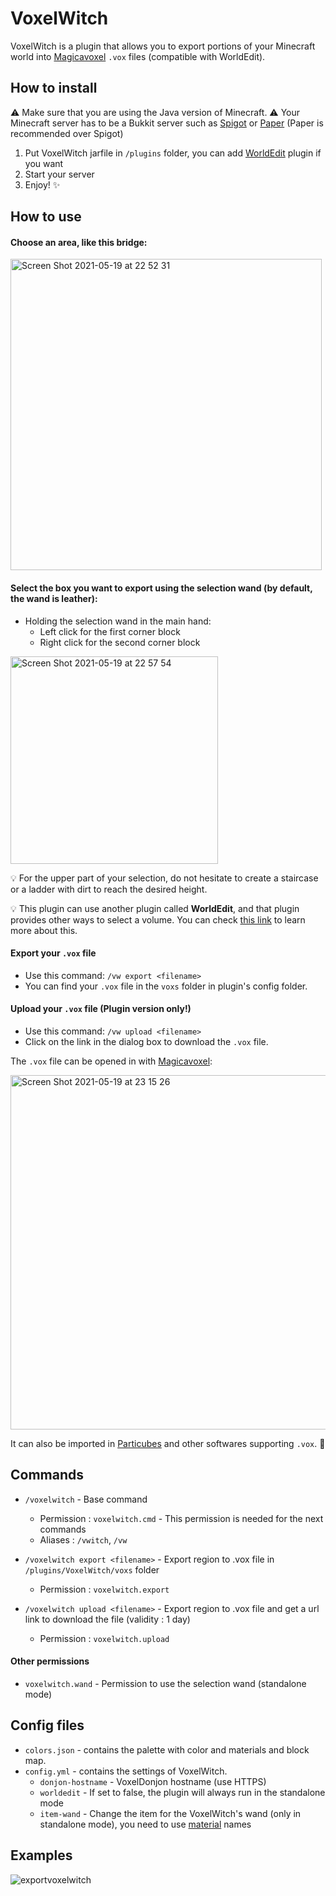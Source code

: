 # VoxelWitch

VoxelWitch is a plugin that allows you to export portions of your Minecraft world into [Magicavoxel](https://ephtracy.github.io) `.vox` files (compatible with WorldEdit).

## How to install

⚠️ Make sure that you are using the Java version of Minecraft.
⚠️ Your Minecraft server has to be a Bukkit server such as [Spigot](https://spigotmc.org) or [Paper](https://papermc.io) (Paper is recommended over Spigot)

1. Put VoxelWitch jarfile in `/plugins` folder, you can add [WorldEdit](https://dev.bukkit.org/projects/worldedit/files) plugin if you want
2. Start your server
3. Enjoy! ✨

## How to use

#### Choose an area, like this bridge:

<img width="498" alt="Screen Shot 2021-05-19 at 22 52 31" src="https://user-images.githubusercontent.com/6775074/118882869-e9dc6c00-b8f4-11eb-9f59-eb42cdd861b4.png">

#### Select the box you want to export using the selection wand (by default, the wand is leather):
  - Holding the selection wand in the main hand:
    - Left click for the first corner block
    - Right click for the second corner block

<img width="332" alt="Screen Shot 2021-05-19 at 22 57 54" src="https://user-images.githubusercontent.com/6775074/118883592-b221f400-b8f5-11eb-82b6-f0a3aa41f779.png">

💡 For the upper part of your selection, do not hesitate to create a staircase or a ladder with dirt to reach the desired height.

💡 This plugin can use another plugin called **WorldEdit**, and that plugin provides other ways to select a volume. You can check [this link](https://worldedit.enginehub.org/en/latest/usage/regions/selections/) to learn more about this.

#### Export your `.vox` file

- Use this command: `/vw export <filename>`
- You can find your `.vox` file in the `voxs` folder in plugin's config folder.

#### Upload your `.vox` file (Plugin version only!)

- Use this command: `/vw upload <filename>`
- Click on the link in the dialog box to download the `.vox` file.
 
The `.vox` file can be opened in with [Magicavoxel](https://ephtracy.github.io):

<img width="567" alt="Screen Shot 2021-05-19 at 23 15 26" src="https://user-images.githubusercontent.com/6775074/118885504-278ec400-b8f8-11eb-967c-d96b74e4f1ce.png">

It can also be imported in [Particubes](https://particubes.com) and other softwares supporting `.vox`. 🙂

## Commands

* `/voxelwitch` - Base command

  * Permission : `voxelwitch.cmd` - This permission is needed for the next commands
  * Aliases : `/vwitch`, `/vw`

* `/voxelwitch export <filename>` - Export region to .vox file in `/plugins/VoxelWitch/voxs` folder

  * Permission : `voxelwitch.export`
      
* `/voxelwitch upload <filename>` - Export region to .vox file and get a url link to download the file (validity : 1 day)

  * Permission : `voxelwitch.upload`

#### Other permissions

 * `voxelwitch.wand` - Permission to use the selection wand (standalone mode)

## Config files

* `colors.json` - contains the palette with color and materials and block map.
* `config.yml`  - contains the settings of VoxelWitch.
  * `donjon-hostname` - VoxelDonjon hostname (use HTTPS)
  * `worldedit` - If set to false, the plugin will always run in the standalone mode
  * `item-wand` - Change the item for the VoxelWitch's wand (only in standalone mode), you need to use [material](https://hub.spigotmc.org/javadocs/bukkit/org/bukkit/Material.html) names

## Examples

![exportvoxelwitch](https://user-images.githubusercontent.com/33163837/119567926-33bdca00-bdad-11eb-97e8-e84016cd0701.png)

